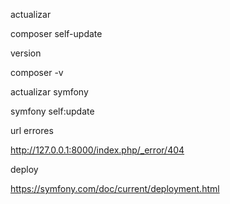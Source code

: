 actualizar  

composer self-update   

version  

composer -v  

actualizar symfony  


symfony self:update  

url errores  

http://127.0.0.1:8000/index.php/_error/404  

deploy  


https://symfony.com/doc/current/deployment.html  










